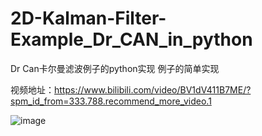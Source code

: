 # 2D-Kalman-Filter-Example_Dr_CAN_in_python

Dr Can卡尔曼滤波例子的python实现
例子的简单实现

视频地址：https://www.bilibili.com/video/BV1dV411B7ME/?spm_id_from=333.788.recommend_more_video.1


![image](https://github.com/liuchangji/2D-Kalman-Filter-Example_Dr_CAN_in_python/blob/main/Figure_1.png)

